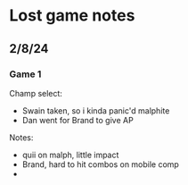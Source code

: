 # Lost game notes

## 2/8/24

### Game 1

Champ select:
- Swain taken, so i kinda panic'd malphite
- Dan went for Brand to give AP

Notes:
- quii on malph, little impact
- Brand, hard to hit combos on mobile comp
- 
